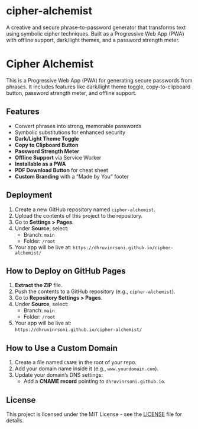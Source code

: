 # cipher-alchemist
A creative and secure phrase-to-password generator that transforms text using symbolic cipher techniques. Built as a Progressive Web App (PWA) with offline support, dark/light themes, and a password strength meter.


# Cipher Alchemist

This is a Progressive Web App (PWA) for generating secure passwords from phrases. It includes features like dark/light theme toggle, copy-to-clipboard button, password strength meter, and offline support.

## Features
- Convert phrases into strong, memorable passwords
- Symbolic substitutions for enhanced security
- **Dark/Light Theme Toggle**
- **Copy to Clipboard Button**
- **Password Strength Meter**
- **Offline Support** via Service Worker
- **Installable as a PWA**
- **PDF Download Button** for cheat sheet
- **Custom Branding** with a “Made by You” footer

## Deployment
1. Create a new GitHub repository named `cipher-alchemist`.
2. Upload the contents of this project to the repository.
3. Go to **Settings > Pages**.
4. Under **Source**, select:
   - Branch: `main`
   - Folder: `/root`
5. Your app will be live at: `https://dhruvinrsoni.github.io/cipher-alchemist/`

## How to Deploy on GitHub Pages

1. **Extract the ZIP** file.
2. Push the contents to a GitHub repository (e.g., `cipher-alchemist`).
3. Go to **Repository Settings > Pages**.
4. Under **Source**, select:
   - Branch: `main`
   - Folder: `/root`
5. Your app will be live at:  
   `https://dhruvinrsoni.github.io/cipher-alchemist/`

## How to Use a Custom Domain

1. Create a file named `CNAME` in the root of your repo.
2. Add your domain name inside it (e.g., `www.yourdomain.com`).
3. Update your domain’s DNS settings:
   - Add a **CNAME record** pointing to `dhruvinrsoni.github.io`.

## License
This project is licensed under the MIT License - see the [LICENSE](LICENSE) file for details.
